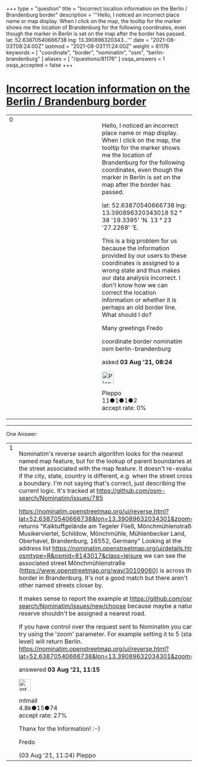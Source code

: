 +++
type = "question"
title = "Incorrect location information on the Berlin / Brandenburg border"
description = '''Hello, I noticed an incorrect place name or map display. When I click on the map, the tooltip for the marker shows me the location of Brandenburg for the following coordinates, even though the marker in Berlin is set on the map after the border has passed. lat: 52.63870540666738 lng: 13.390896320343...'''
date = "2021-08-03T08:24:00Z"
lastmod = "2021-08-03T11:24:00Z"
weight = 81176
keywords = [ "coordinate", "border", "nominatim", "osm", "berlin-brandenburg" ]
aliases = [ "/questions/81176" ]
osqa_answers = 1
osqa_accepted = false
+++

<div class="headNormal">

# [Incorrect location information on the Berlin / Brandenburg border](/questions/81176/incorrect-location-information-on-the-berlin-brandenburg-border)

</div>

<div id="main-body">

<div id="askform">

<table id="question-table" style="width:100%;">
<colgroup>
<col style="width: 50%" />
<col style="width: 50%" />
</colgroup>
<tbody>
<tr>
<td style="width: 30px; vertical-align: top"><div class="vote-buttons">
<span id="post-81176-upvote" class="ajax-command post-vote up" rel="nofollow" title="I like this post (click again to cancel)"> </span>
<div id="post-81176-score" class="post-score" title="current number of votes">
0
</div>
<span id="post-81176-downvote" class="ajax-command post-vote down" rel="nofollow" title="I dont like this post (click again to cancel)"> </span> <span id="favorite-mark" class="ajax-command favorite-mark" rel="nofollow" title="mark/unmark this question as favorite (click again to cancel)"> </span>
<div id="favorite-count" class="favorite-count">
&#10;</div>
</div></td>
<td><div id="item-right">
<div class="question-body">
<p>Hello, I noticed an incorrect place name or map display. When I click on the map, the tooltip for the marker shows me the location of Brandenburg for the following coordinates, even though the marker in Berlin is set on the map after the border has passed.</p>
<p>lat: 52.63870540666738 lng: 13.390896320343018 52 ° 38 '19.3395' 'N. 13 ° 23 '27.2268' 'E.</p>
<p>This is a big problem for us because the information provided by our users to these coordinates is assigned to a wrong state and thus makes our data analysis incorrect. I don't know how we can correct the location information or whether it is perhaps an old border line. What should I do?</p>
<p>Many greetings Fredo</p>
</div>
<div id="question-tags" class="tags-container tags">
<span class="post-tag tag-link-coordinate" rel="tag" title="see questions tagged &#39;coordinate&#39;">coordinate</span> <span class="post-tag tag-link-border" rel="tag" title="see questions tagged &#39;border&#39;">border</span> <span class="post-tag tag-link-nominatim" rel="tag" title="see questions tagged &#39;nominatim&#39;">nominatim</span> <span class="post-tag tag-link-osm" rel="tag" title="see questions tagged &#39;osm&#39;">osm</span> <span class="post-tag tag-link-berlin-brandenburg" rel="tag" title="see questions tagged &#39;berlin-brandenburg&#39;">berlin-brandenburg</span>
</div>
<div id="question-controls" class="post-controls">
&#10;</div>
<div class="post-update-info-container">
<div class="post-update-info post-update-info-user">
<p>asked <strong>03 Aug '21, 08:24</strong></p>
<img src="https://secure.gravatar.com/avatar/8dac6063e4b3913efa6a535fe2775b6b?s=32&amp;d=identicon&amp;r=g" class="gravatar" width="32" height="32" alt="Pleppo&#39;s gravatar image" />
<p><span>Pleppo</span><br />
<span class="score" title="11 reputation points">11</span><span title="1 badges"><span class="badge1">●</span><span class="badgecount">1</span></span><span title="1 badges"><span class="silver">●</span><span class="badgecount">1</span></span><span title="2 badges"><span class="bronze">●</span><span class="badgecount">2</span></span><br />
<span class="accept_rate" title="Rate of the user&#39;s accepted answers">accept rate:</span> <span title="Pleppo has no accepted answers">0%</span></p>
</div>
</div>
<div id="comments-container-81176" class="comments-container">
&#10;</div>
<div id="comment-tools-81176" class="comment-tools">
&#10;</div>
<div class="clear">
&#10;</div>
<div id="comment-81176-form-container" class="comment-form-container">
&#10;</div>
<div class="clear">
&#10;</div>
</div></td>
</tr>
</tbody>
</table>

------------------------------------------------------------------------

<div class="tabBar">

<span id="sort-top"></span>

<div class="headQuestions">

One Answer:

</div>

</div>

<span id="81178"></span>

<div id="answer-container-81178" class="answer">

<table style="width:100%;">
<colgroup>
<col style="width: 50%" />
<col style="width: 50%" />
</colgroup>
<tbody>
<tr>
<td style="width: 30px; vertical-align: top"><div class="vote-buttons">
<span id="post-81178-upvote" class="ajax-command post-vote up" rel="nofollow" title="I like this post (click again to cancel)"> </span>
<div id="post-81178-score" class="post-score" title="current number of votes">
1
</div>
<span id="post-81178-downvote" class="ajax-command post-vote down" rel="nofollow" title="I dont like this post (click again to cancel)"> </span>
</div></td>
<td><div class="item-right">
<div class="answer-body">
<p>Nominatim's reverse search algorithm looks for the nearest named map feature, but for the lookup of parent boundaries at the street associated with the map feature. It doesn't re-evaluate if the city, state, country is different, e.g. when the street crosses a boundary. I'm not saying that's correct, just describing the current logic. It's tracked at <a href="https://github.com/osm-search/Nominatim/issues/785">https://github.com/osm-search/Nominatim/issues/785</a></p>
<p><a href="https://nominatim.openstreetmap.org/ui/reverse.html?lat=52.63870540666738&amp;lon=13.39089632034301&amp;zoom=18">https://nominatim.openstreetmap.org/ui/reverse.html?lat=52.63870540666738&amp;lon=13.39089632034301&amp;zoom=18</a> returns "Kalktuffgelände am Tegeler Fließ, Mönchmühlenstraße, Musikerviertel, Schildow, Mönchmühle, Mühlenbecker Land, Oberhavel, Brandenburg, 16552, Germany" Looking at the address list <a href="https://nominatim.openstreetmap.org/ui/details.html?osmtype=R&amp;osmid=8143017&amp;class=leisure">https://nominatim.openstreetmap.org/ui/details.html?osmtype=R&amp;osmid=8143017&amp;class=leisure</a> we can see the associated street Mönchmühlenstraße (<a href="https://www.openstreetmap.org/way/30109060)">https://www.openstreetmap.org/way/30109060)</a> is across the border in Brandenburg. It's not a good match but there aren't other named streets closer by.</p>
<p>It makes sense to report the example at <a href="https://github.com/osm-search/Nominatim/issues/new/choose">https://github.com/osm-search/Nominatim/issues/new/choose</a> because maybe a nature reserve shouldn't be assigned a nearest road.</p>
<p>If you have control over the request sent to Nominatim you can try using the 'zoom' parameter. For example setting it to 5 (state level) will return Berlin. <a href="https://nominatim.openstreetmap.org/ui/reverse.html?lat=52.63870540666738&amp;lon=13.39089632034301&amp;zoom=5">https://nominatim.openstreetmap.org/ui/reverse.html?lat=52.63870540666738&amp;lon=13.39089632034301&amp;zoom=5</a></p>
</div>
<div class="answer-controls post-controls">
&#10;</div>
<div class="post-update-info-container">
<div class="post-update-info post-update-info-user">
<p>answered <strong>03 Aug '21, 11:15</strong></p>
<img src="https://secure.gravatar.com/avatar/96aad1e1801b7ea36fba50687924c935?s=32&amp;d=identicon&amp;r=g" class="gravatar" width="32" height="32" alt="mtmail&#39;s gravatar image" />
<p><span>mtmail</span><br />
<span class="score" title="4757 reputation points"><span>4.8k</span></span><span title="15 badges"><span class="silver">●</span><span class="badgecount">15</span></span><span title="74 badges"><span class="bronze">●</span><span class="badgecount">74</span></span><br />
<span class="accept_rate" title="Rate of the user&#39;s accepted answers">accept rate:</span> <span title="mtmail has 50 accepted answers">27%</span></p>
</div>
</div>
<div id="comments-container-81178" class="comments-container">
<span id="81179"></span>
<div id="comment-81179" class="comment">
<div id="post-81179-score" class="comment-score">
&#10;</div>
<div class="comment-text">
<p>Thanx for the Information! :-)</p>
<p>Fredo</p>
</div>
<div id="comment-81179-info" class="comment-info">
<span class="comment-age">(03 Aug '21, 11:24)</span> <span class="comment-user userinfo">Pleppo</span>
</div>
</div>
</div>
<div id="comment-tools-81178" class="comment-tools">
&#10;</div>
<div class="clear">
&#10;</div>
<div id="comment-81178-form-container" class="comment-form-container">
&#10;</div>
<div class="clear">
&#10;</div>
</div></td>
</tr>
</tbody>
</table>

</div>

<div class="paginator-container-left">

</div>

</div>

</div>

